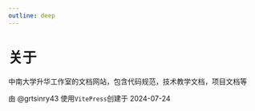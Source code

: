 ```yaml
---
outline: deep
---
```


# 关于

中南大学升华工作室的文档网站，包含代码规范，技术教学文档，项目文档等

由 @grtsinry43 使用`VitePress`创建于 2024-07-24
